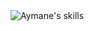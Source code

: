  <img src="https://skillicons.dev/icons?i=tailwindcss,bootstrap,c,js,ts,php,python,java,mysql,postgresql,mongodb,react,nextjs,laravel,express&perline=15&theme=dark" alt="Aymane's skills"/>
